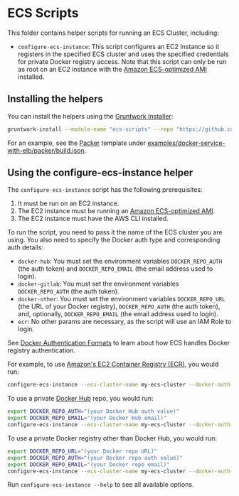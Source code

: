 # ECS Scripts

This folder contains helper scripts for running an ECS Cluster, including:

* `configure-ecs-instance`: This script configures an EC2 Instance so it registers in the specified ECS cluster and
  uses the specified credentials for private Docker registry access. Note that this script can only be run as root on
  an EC2 instance with the [Amazon ECS-optimized AMI](https://aws.amazon.com/marketplace/pp/B00U6QTYI2/) installed.

## Installing the helpers

You can install the helpers using the [Gruntwork Installer](https://github.com/gruntwork-io/gruntwork-installer):

```bash
gruntwork-install --module-name "ecs-scripts" --repo "https://github.com/gruntwork-io/module-ecs" --tag "0.0.1"
```

For an example, see the [Packer](https://www.packer.io/) template under
[examples/docker-service-with-elb/packer/build.json](/examples/docker-service-with-elb/packer/build.json).

## Using the configure-ecs-instance helper

The `configure-ecs-instance` script has the following prerequisites:

1. It must be run on an EC2 instance.
1. The EC2 instance must be running an [Amazon ECS-optimized AMI](https://aws.amazon.com/marketplace/pp/B00U6QTYI2/).
1. The EC2 instance must have the AWS CLI installed.

To run the script, you need to pass it the name of the ECS cluster you are using. You also need to specify the Docker 
auth type and corresponding auth details:

* `docker-hub`: You must set the environment variables `DOCKER_REPO_AUTH` (the auth token) and `DOCKER_REPO_EMAIL` 
  (the email address used to login).
* `docker-gitlab`: You must set the environment variables `DOCKER_REPO_AUTH` (the auth token).
* `docker-other`: You must set the environment variables `DOCKER_REPO_URL` (the URL of your Docker registry), 
  `DOCKER_REPO_AUTH` (the auth token), and, optionally, `DOCKER_REPO_EMAIL` (the email address used to login).
* `ecr`: No other params are necessary, as the script will use an IAM Role to login. 

See [Docker Authentication
Formats](http://docs.aws.amazon.com/AmazonECS/latest/developerguide/private-auth.html#docker-auth-formats) to learn
about how ECS handles Docker registry authentication.

For example, to use [Amazon's EC2 Container Registry (ECR)](https://aws.amazon.com/ecr/), you would run:

```bash
configure-ecs-instance --ecs-cluster-name my-ecs-cluster --docker-auth-type ecr
```

To use a private [Docker Hub](https://hub.docker.com/) repo, you would run:

```bash
export DOCKER_REPO_AUTH="(your Docker Hub auth value)"
export DOCKER_REPO_EMAIL="(your Docker Hub email)"
configure-ecs-instance --ecs-cluster-name my-ecs-cluster --docker-auth-type docker-hub
```

To use a private Docker registry other than Docker Hub, you would run:

```bash
export DOCKER_REPO_URL="(your Docker repo URL)"
export DOCKER_REPO_AUTH="(your Docker repo auth value)"
export DOCKER_REPO_EMAIL="(your Docker repo email)"
configure-ecs-instance --ecs-cluster-name my-ecs-cluster --docker-auth-type docker-hub
```

Run `configure-ecs-instance --help` to see all available options.
